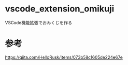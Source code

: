 # vscode_extension_omikuji
VSCode機能拡張でおみくじを作る

# 参考
https://qiita.com/HelloRusk/items/073b58c1605de224e67e
